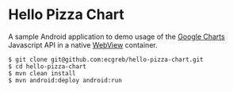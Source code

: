 Hello Pizza Chart
=================

A sample Android application to demo usage of the [Google Charts][1] Javascript API in a native [WebView][2] container.

```
$ git clone git@github.com:ecgreb/hello-pizza-chart.git
$ cd hello-pizza-chart
$ mvn clean install
$ mvn android:deploy android:run
```

[1]: https://developers.google.com/chart/
[2]: https://developer.android.com/reference/android/webkit/WebView.html
